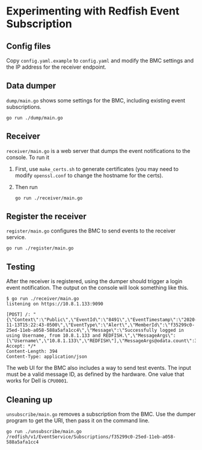 # Experimenting with Redfish Event Subscription

## Config files

Copy `config.yaml.example` to `config.yaml` and modify the BMC
settings and the IP address for the receiver endpoint.

## Data dumper

`dump/main.go` shows some settings for the BMC, including existing
event subscriptions.

```
go run ./dump/main.go
```

## Receiver

`receiver/main.go` is a web server that dumps the event notifications
to the console. To run it

1. First, use `make_certs.sh` to generate certificates (you may need
   to modify `openssl.conf` to change the hostname for the certs).
2. Then run

   ```
   go run ./receiver/main.go
   ```

## Register the receiver

`register/main.go` configures the BMC to send events to the receiver
service.

```
go run ./register/main.go
```

## Testing

After the receiver is registered, using the dumper should trigger a
login event notification. The output on the console will look
something like this.

```
$ go run ./receiver/main.go
listening on https://10.8.1.133:9090

[POST] /: "{\"Context\":\"Public\",\"EventId\":\"8491\",\"EventTimestamp\":\"2020-11-13T15:22:43-0500\",\"EventType\":\"Alert\",\"MemberId\":\"f35299c0-25ed-11eb-a058-588a5afa1cc4\",\"Message\":\"Successfully logged in using Username, from 10.8.1.133 and REDFISH.\",\"MessageArgs\":[\"Username\",\"10.8.1.133\",\"REDFISH\"],\"MessageArgs@odata.count\":3,\"MessageId\":\"USR0030\",\"OriginOfCondition\":\"iDRAC.Embedded.1\",\"Severity\":\"Informational\"}\n"
Accept: */*
Content-Length: 394
Content-Type: application/json
```

The web UI for the BMC also includes a way to send test events. The
input must be a valid message ID, as defined by the hardware. One
value that works for Dell is `CPU0001`.

## Cleaning up

`unsubscribe/main.go` removes a subscription from the BMC. Use the
dumper program to get the URI, then pass it on the command line.

```
go run ./unsubscribe/main.go /redfish/v1/EventService/Subscriptions/f35299c0-25ed-11eb-a058-588a5afa1cc4
```
